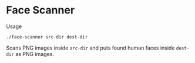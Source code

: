 # Face Scanner

Usage

```
./face-scanner src-dir dest-dir
```

Scans PNG images inside ``src-dir`` and puts found human faces inside ``dest-dir`` as PNG images.
